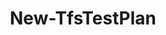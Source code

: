 ﻿---
title: New-TfsTestPlan
breadcrumbs: [ "TestManagement" ]
parent: "TestManagement"
description: "Creates a new test plan."
remarks: 
parameterSets: 
  "_All_": [ AreaPath, Collection, EndDate, IterationPath, Owner, Passthru, Project, StartDate, TestPlan ] 
  "__AllParameterSets":  
    TestPlan: 
      type: "string"  
      position: "0"  
      required: true  
    AreaPath: 
      type: "string"  
    Collection: 
      type: "object"  
    EndDate: 
      type: "DateTime"  
    IterationPath: 
      type: "string"  
    Owner: 
      type: "string"  
    Passthru: 
      type: "SwitchParameter"  
    Project: 
      type: "object"  
    StartDate: 
      type: "DateTime" 
parameters: 
  - name: "TestPlan" 
    description: "Specifies the test plan name." 
    required: true 
    globbing: false 
    position: 0 
    type: "string" 
    aliases: [ Name ] 
  - name: "Name" 
    description: "Specifies the test plan name.This is an alias of the TestPlan parameter." 
    required: true 
    globbing: false 
    position: 0 
    type: "string" 
    aliases: [ Name ] 
  - name: "AreaPath" 
    description: "Specifies the owner of the new test plan." 
    globbing: false 
    type: "string" 
  - name: "IterationPath" 
    description: "Specifies the owner of the new test plan." 
    globbing: false 
    type: "string" 
  - name: "StartDate" 
    description: "Specifies the start date of the test plan." 
    globbing: false 
    type: "DateTime" 
    defaultValue: "01/01/0001 00:00:00" 
  - name: "EndDate" 
    description: "Specifies the end date of the test plan." 
    globbing: false 
    type: "DateTime" 
    defaultValue: "01/01/0001 00:00:00" 
  - name: "Owner" 
    description: "Specifies the owner of the new test plan." 
    globbing: false 
    type: "string" 
  - name: "Project" 
    description: "Specifies the name of the Team Project, its ID (a GUID), or a Microsoft.TeamFoundation.Core.WebApi.TeamProject object to connect to. When omitted, it defaults to the connection set by Connect-TfsTeamProject (if any). For more details, see the Get-TfsTeamProject cmdlet." 
    globbing: false 
    type: "object" 
  - name: "Collection" 
    description: "Specifies the URL to the Team Project Collection or Azure DevOps Organization to connect to, a TfsTeamProjectCollection object (Windows PowerShell only), or a VssConnection object. You can also connect to an Azure DevOps Services organizations by simply providing its name instead of the full URL. For more details, see the Get-TfsTeamProjectCollection cmdlet. When omitted, it defaults to the connection set by Connect-TfsTeamProjectCollection (if any)." 
    globbing: false 
    type: "object" 
  - name: "Passthru" 
    description: "Returns the results of the command. By default, this cmdlet does not generate any output." 
    globbing: false 
    type: "SwitchParameter" 
    defaultValue: "False"
inputs: 
outputs: 
  - type: "Microsoft.VisualStudio.Services.TestManagement.TestPlanning.WebApi.TestPlan" 
    description: 
notes: 
relatedLinks: 
  - text: "Online Version:" 
    uri: "https://tfscmdlets.dev/Cmdlets/TestManagement/New-TfsTestPlan"
aliases: 
examples: 
---
